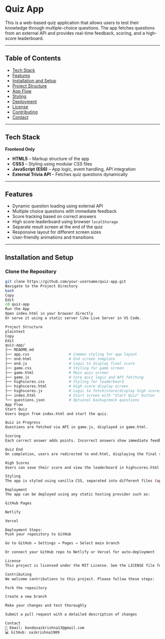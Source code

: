 # Quiz App

This is a web-based quiz application that allows users to test their knowledge through multiple-choice questions. The app fetches questions from an external API and provides real-time feedback, scoring, and a high-score leaderboard.

---

## Table of Contents

- [Tech Stack](#tech-stack)  
- [Features](#features)  
- [Installation and Setup](#installation-and-setup)  
- [Project Structure](#project-structure)  
- [App Flow](#app-flow)  
- [Styling](#styling)  
- [Deployment](#deployment)  
- [License](#license)  
- [Contributing](#contributing)  
- [Contact](#contact)  

---

## Tech Stack

**Frontend Only**

- **HTML5** – Markup structure of the app  
- **CSS3** – Styling using modular CSS files  
- **JavaScript (ES6)** – App logic, event handling, API integration  
- **External Trivia API** – Fetches quiz questions dynamically  

---

## Features

- Dynamic question loading using external API  
- Multiple choice questions with immediate feedback  
- Score tracking based on correct answers  
- High score leaderboard using browser `localStorage`  
- Separate result screen at the end of the quiz  
- Responsive layout for different screen sizes  
- User-friendly animations and transitions  

---

## Installation and Setup

### Clone the Repository

```bash
git clone https://github.com/your-username/quiz-app.git
Navigate to the Project Directory
bash
Copy
Edit
cd quiz-app
Run the App
Open index.html in your browser directly
Or serve it using a static server like Live Server in VS Code.

Project Structure
plaintext
Copy
Edit
quiz-app/  
├── README.md  
├── app.css                  # Common styling for app layout  
├── end.html                 # End screen template  
├── end.js                   # Logic to display final score  
├── game.css                 # Styling for game screen  
├── game.html                # Main quiz screen  
├── game.js                  # Core quiz logic and API fetching  
├── highscores.css           # Styling for leaderboard  
├── highscores.html          # High score display screen  
├── highscores.js            # Logic to fetch/store/display high scores  
├── index.html               # Start screen with "Start Quiz" button  
└── questions.json           # Optional backup/mock questions  
App Flow
Start Quiz
Users begin from index.html and start the quiz.

Quiz in Progress
Questions are fetched via API in game.js, displayed in game.html.

Scoring
Each correct answer adds points. Incorrect answers show immediate feedback.

Quiz End
On completion, users are redirected to end.html, displaying the final score.

High Scores
Users can save their score and view the leaderboard in highscores.html.

Styling
The app is styled using vanilla CSS, separated into different files (app.css, game.css, highscores.css) to maintain modularity and readability. Animations and transitions enhance user interaction without external frameworks.

Deployment
The app can be deployed using any static hosting provider such as:

GitHub Pages

Netlify

Vercel

Deployment Steps:
Push your repository to GitHub

Go to GitHub → Settings → Pages → Select main branch

Or connect your GitHub repo to Netlify or Vercel for auto-deployment

License
This project is licensed under the MIT License. See the LICENSE file for more details.

Contributing
We welcome contributions to this project. Please follow these steps:

Fork the repository

Create a new branch

Make your changes and test thoroughly

Submit a pull request with a detailed description of changes

Contact
📧 Email: kondasaikrishna13@gmail.com
💻 GitHub: saikrishna1909